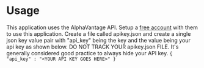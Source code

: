 # Usage
This application uses the AlphaVantage API. Setup a [free account](https://www.alphavantage.co/support/#api-key) with them to 
use this application. Create a file called apikey.json and create a single json 
key value pair with "api_key" being the key and the value being your api key as 
shown below. DO NOT TRACK YOUR apikey.json FILE. It's generally considered 
good practice to always hide your API key.
``
{
      "api_key" : "<YOUR API KEY GOES HERE>"
}
``